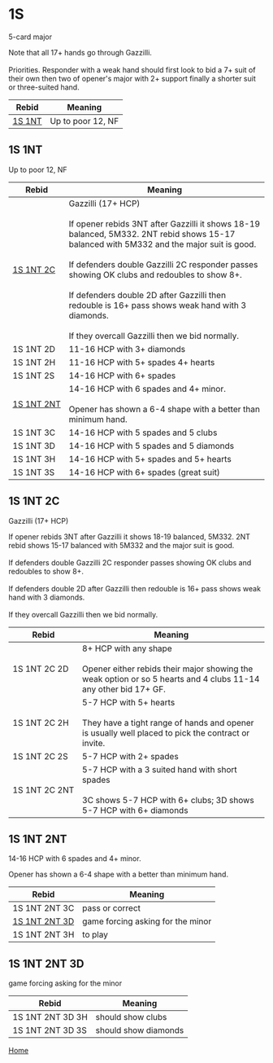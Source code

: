 # 1S

5-card major

Note that all 17+ hands go through Gazzilli.<br/><br/>Priorities. Responder with a weak hand should first look to bid a 7+ suit of their own then two of opener's major with 2+ support finally a shorter suit or three-suited hand.

| Rebid | Meaning |
|---|---|
| [1S&nbsp;1NT](#1s1nt) | Up to poor 12, NF |

## 1S&nbsp;1NT

Up to poor 12, NF

| Rebid | Meaning |
|---|---|
| [1S&nbsp;1NT&nbsp;2C](#1s1nt2c) | Gazzilli (17+ HCP)<br/><br/>If opener rebids 3NT after Gazzilli it shows 18-19 balanced, 5M332. 2NT rebid shows 15-17 balanced with 5M332 and the major suit is good.<br/><br/>If defenders double Gazzilli 2C responder passes showing OK clubs and redoubles to show 8+.<br/><br/>If defenders double 2D after Gazzilli then redouble is 16+ pass shows weak hand with 3 diamonds.<br/><br/>If they overcall Gazzilli then we bid normally. |
| 1S&nbsp;1NT&nbsp;2D | 11-16 HCP with 3+ diamonds |
| 1S&nbsp;1NT&nbsp;2H | 11-16 HCP with 5+ spades 4+ hearts |
| 1S&nbsp;1NT&nbsp;2S | 14-16 HCP with 6+ spades |
| [1S&nbsp;1NT&nbsp;2NT](#1s1nt2nt) | 14-16 HCP with 6 spades and 4+ minor.<br/><br/>Opener has shown a 6-4 shape with a better than minimum hand. |
| 1S&nbsp;1NT&nbsp;3C | 14-16 HCP with 5 spades and 5 clubs |
| 1S&nbsp;1NT&nbsp;3D | 14-16 HCP with 5 spades and 5 diamonds |
| 1S&nbsp;1NT&nbsp;3H | 14-16 HCP with 5+ spades and 5+ hearts |
| 1S&nbsp;1NT&nbsp;3S | 14-16 HCP with 6+ spades (great suit) |

## 1S&nbsp;1NT&nbsp;2C

Gazzilli (17+ HCP)

If opener rebids 3NT after Gazzilli it shows 18-19 balanced, 5M332. 2NT rebid shows 15-17 balanced with 5M332 and the major suit is good.<br/><br/>If defenders double Gazzilli 2C responder passes showing OK clubs and redoubles to show 8+.<br/><br/>If defenders double 2D after Gazzilli then redouble is 16+ pass shows weak hand with 3 diamonds.<br/><br/>If they overcall Gazzilli then we bid normally.

| Rebid | Meaning |
|---|---|
| 1S&nbsp;1NT&nbsp;2C&nbsp;2D | 8+ HCP with any shape<br/><br/>Opener either rebids their major showing the weak option or so 5 hearts and 4 clubs 11-14 any other bid 17+ GF. |
| 1S&nbsp;1NT&nbsp;2C&nbsp;2H | 5-7 HCP with 5+ hearts<br/><br/>They have a tight range of hands and opener is usually well placed to pick the contract or invite. |
| 1S&nbsp;1NT&nbsp;2C&nbsp;2S | 5-7 HCP with 2+ spades |
| 1S&nbsp;1NT&nbsp;2C&nbsp;2NT | 5-7 HCP with a 3 suited hand with short spades<br/><br/>3C shows 5-7 HCP with 6+ clubs; 3D shows 5-7 HCP with 6+ diamonds |

## 1S&nbsp;1NT&nbsp;2NT

14-16 HCP with 6 spades and 4+ minor.

Opener has shown a 6-4 shape with a better than minimum hand.

| Rebid | Meaning |
|---|---|
| 1S&nbsp;1NT&nbsp;2NT&nbsp;3C | pass or correct |
| [1S&nbsp;1NT&nbsp;2NT&nbsp;3D](#1s1nt2nt3d) | game forcing asking for the minor |
| 1S&nbsp;1NT&nbsp;2NT&nbsp;3H | to play |

## 1S&nbsp;1NT&nbsp;2NT&nbsp;3D

game forcing asking for the minor

| Rebid | Meaning |
|---|---|
| 1S&nbsp;1NT&nbsp;2NT&nbsp;3D&nbsp;3H | should show clubs |
| 1S&nbsp;1NT&nbsp;2NT&nbsp;3D&nbsp;3S | should show diamonds |

[Home](../index.md)
